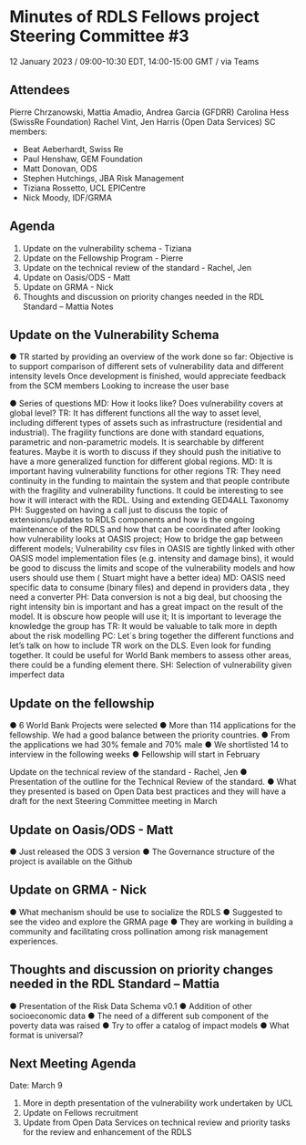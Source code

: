 # Minutes of RDLS Fellows project Steering Committee #3

12 January 2023 / 09:00-10:30 EDT, 14:00-15:00 GMT / via Teams

## Attendees

Pierre Chrzanowski, Mattia Amadio, Andrea Garcia (GFDRR) 
Carolina Hess (SwissRe Foundation)
Rachel Vint, Jen Harris (Open Data Services)
SC members: 
-	Beat Aeberhardt, Swiss Re
-	Paul Henshaw, GEM Foundation
-	Matt Donovan, ODS
-	Stephen Hutchings, JBA Risk Management
-	Tiziana Rossetto, UCL EPICentre
-	Nick Moody, IDF/GRMA

## Agenda

1.	Update on the vulnerability schema - Tiziana 
2.	Update on the Fellowship Program - Pierre 
3.	Update on the technical review of the standard - Rachel, Jen 
4.	Update on Oasis/ODS - Matt 
5.	Update on GRMA - Nick 
6.	Thoughts and discussion on priority changes needed in the RDL Standard – Mattia 
Notes

## Update on the Vulnerability Schema

●	TR started by providing an overview of the work done so far:
Objective is to support comparison of different sets of vulnerability data and different intensity levels
Once development is finished, would appreciate feedback from the SCM members
Looking to increase the user base
 
●	Series of questions
MD: How it looks like? Does vulnerability covers at global level?
TR: It has different functions all the way to asset level, including different types of assets such as infrastructure (residential and industrial). The fragility functions are done with standard equations, parametric and non-parametric models. It is searchable by different features. Maybe it is worth to discuss if they should push the initiative to have a more generalized function  for different global regions.
MD: It is important having vulnerability functions for other regions
TR: They need continuity in the funding to maintain the system and that people contribute  with the fragility and vulnerability functions. It could be interesting to see how it will interact with the RDL.  Using and extending GED4ALL Taxonomy
PH: Suggested on having a call just to discuss the topic of extensions/updates to RDLS components and how is the ongoing maintenance of the RDLS and how that can be coordinated after looking how vulnerability looks at OASIS project; How to bridge the gap between different models; Vulnerability csv files in OASIS are tightly linked with other OASIS model implementation files (e.g. intensity and damage bins), it would be good to discuss the limits and scope of the vulnerability models and how users should use them ( Stuart might have a better idea)
MD: OASIS need specific data to consume (binary files) and depend in providers data , they need a converter
PH: Data conversion is not a big deal, but choosing the right intensity bin is important and has a great impact on the result of the model. It is obscure how people will use it; It is important to leverage the knowledge the group has
TR: It would be valuable to talk more in depth about the risk modelling
PC: Let´s bring together the different functions and let’s talk on how to include TR work on the DLS. Even look for funding together. It could be useful for World Bank members to assess other areas, there could be a funding element there.
SH: Selection of vulnerability given imperfect data

## Update on the fellowship

●	6 World Bank Projects were selected 
●	More than 114 applications for the fellowship. We had a good balance between the priority countries. 
●	From the applications we had 30% female and 70% male
●	We shortlisted 14 to interview in the following weeks
●	Fellowship will start in February 

Update on the technical review of the standard - Rachel, Jen 
●	Presentation of the outline for the Technical Review of the standard. 
●	What they presented is based on Open Data best practices and they will have a draft for the next Steering Committee meeting in March 


## Update on Oasis/ODS - Matt

●	Just released the ODS 3 version 
●	The Governance structure of the project is available on the Github

## Update on GRMA - Nick

●	What mechanism should be use to socialize the RDLS
●	Suggested to see the video and explore the GRMA page
●	They are working in building a community and facilitating cross pollination among risk management experiences. 

## Thoughts and discussion on priority changes needed in the RDL Standard – Mattia

●	Presentation of the Risk Data Schema v0.1
●	Addition of other socioeconomic data
●	The need of a different sub component of the poverty data was raised
●	Try to offer a catalog of impact models 
●	What format is universal?

## Next Meeting Agenda

Date: March 9
1.	More in depth presentation of the vulnerability work undertaken by UCL
2.	Update on Fellows recruitment 
3.	Update from Open Data Services on technical review and priority tasks for the review and enhancement of the RDLS

